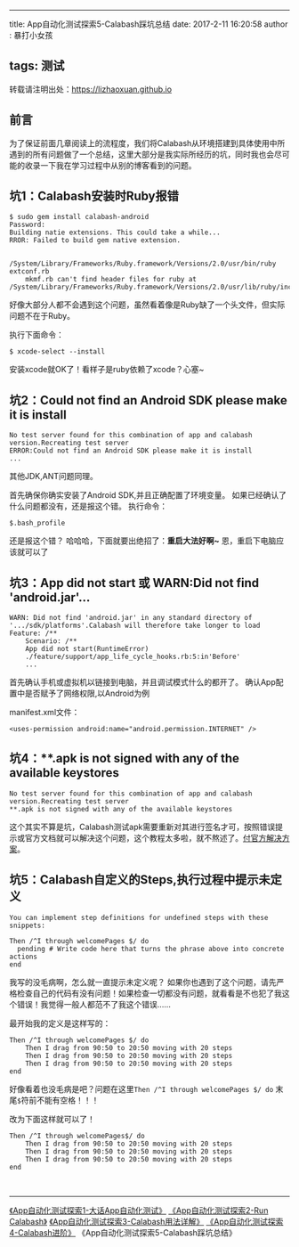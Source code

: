 
---
title: App自动化测试探索5-Calabash踩坑总结
date: 2017-2-11 16:20:58
author : 暴打小女孩

tags: 测试
---

转载请注明出处：https://lizhaoxuan.github.io

## 前言

为了保证前面几章阅读上的流程度，我们将Calabash从环境搭建到具体使用中所遇到的所有问题做了一个总结，这里大部分是我实际所经历的坑，同时我也会尽可能的收录一下我在学习过程中从别的博客看到的问题。



<!-- more -->

## 坑1：Calabash安装时Ruby报错

```
$ sudo gem install calabash-android
Password:
Building natie extensions. This could take a while...
RROR: Failed to build gem native extension.

    /System/Library/Frameworks/Ruby.framework/Versions/2.0/usr/bin/ruby extconf.rb
	mkmf.rb can't find header files for ruby at /System/Library/Frameworks/Ruby.framework/Versions/2.0/usr/lib/ruby/include/ruby.h
```

好像大部分人都不会遇到这个问题，虽然看着像是Ruby缺了一个头文件，但实际问题不在于Ruby。

执行下面命令：

	$ xcode-select --install
    
安装xcode就OK了！看样子是ruby依赖了xcode？心塞~


## 坑2：Could not find an Android SDK please make it is install

```
No test server found for this combination of app and calabash version.Recreating test server
ERROR:Could not find an Android SDK please make it is install
...

```
其他JDK,ANT问题同理。

首先确保你确实安装了Android SDK,并且正确配置了环境变量。
如果已经确认了什么问题都没有，还是报这个错。
执行命令：

	$.bash_profile
 
还是报这个错？ 哈哈哈，下面就要出绝招了：**重启大法好啊~**
恩，重启下电脑应该就可以了


## 坑3：App did not start 或 WARN:Did not find 'android.jar'...

```
WARN: Did not find 'android.jar' in any standard directory of '.../sdk/platforms'.Calabash will therefore take longer to load
Feature: /**
	Scenario: /**
    App did not start(RuntimeError)
    ./feature/support/app_life_cycle_hooks.rb:5:in'Before'
    ...
```

首先确认手机或虚拟机以链接到电脑，并且调试模式什么的都开了。
确认App配置中是否赋予了网络权限,以Android为例

manifest.xml文件：

	<uses-permission android:name="android.permission.INTERNET" />
    


## 坑4：\**.apk is not signed with any of the available keystores

```
No test server found for this combination of app and calabash version.Recreating test server
**.apk is not signed with any of the available keystores

```

这个其实不算是坑，Calabash测试apk需要重新对其进行签名才可，按照错误提示或官方文档就可以解决这个问题，这个教程太多啦，就不熬述了。[付官方解决方案](https://github.com/calabash/calabash-android/wiki/Running-Calabash-Android)。


## 坑5：Calabash自定义的Steps,执行过程中提示未定义

```
You can implement step definitions for undefined steps with these snippets:

Then /^I through welcomePages $/ do
  pending # Write code here that turns the phrase above into concrete actions
end
```

我写的没毛病啊，怎么就一直提示未定义呢？
如果你也遇到了这个问题，请先严格检查自己的代码有没有问题！如果检查一切都没有问题，就看看是不也犯了我这个错误！我觉得一般人都范不了我这个错误……

最开始我的定义是这样写的：

```
Then /^I through welcomePages $/ do
	Then I drag from 90:50 to 20:50 moving with 20 steps 
    Then I drag from 90:50 to 20:50 moving with 20 steps 
    Then I drag from 90:50 to 20:50 moving with 20 steps 
end
```

好像看着也没毛病是吧？问题在这里``Then /^I through welcomePages $/ do`` 末尾``$``符前不能有空格！！！

改为下面这样就可以了！

```
Then /^I through welcomePages$/ do
	Then I drag from 90:50 to 20:50 moving with 20 steps 
    Then I drag from 90:50 to 20:50 moving with 20 steps 
    Then I drag from 90:50 to 20:50 moving with 20 steps 
end
```

</br>
 
------

[《App自动化测试探索1-大话App自动化测试》](https://lizhaoxuan.github.io/2017/02/15/App自动化测试探索1-大话App自动化测试/)
[《App自动化测试探索2-Run Calabash》](https://lizhaoxuan.github.io/2017/02/14/App自动化测试探索2-Run%20Calabash/)
[《App自动化测试探索3-Calabash用法详解》](https://lizhaoxuan.github.io/2017/02/13/App自动化测试探索3-Calabash用法详解/)
[《App自动化测试探索4-Calabash进阶》](https://lizhaoxuan.github.io/2017/02/12/App自动化测试探索4-Calabash进阶/)
《App自动化测试探索5-Calabash踩坑总结》


















